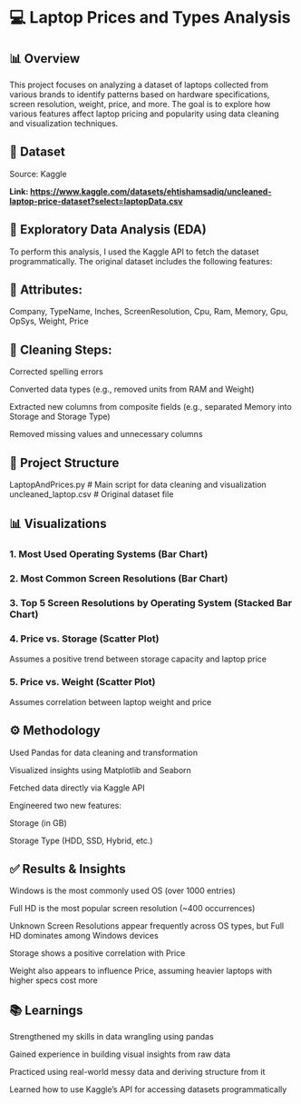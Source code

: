 # 💻 Laptop Prices and Types Analysis
## 📊 Overview

This project focuses on analyzing a dataset of laptops collected from various brands to identify patterns based on hardware specifications, screen resolution, weight, price, and more. The goal is to explore how various features affect laptop pricing and popularity using data cleaning and visualization techniques.

## 📁 Dataset

Source: Kaggle

**Link: https://www.kaggle.com/datasets/ehtishamsadiq/uncleaned-laptop-price-dataset?select=laptopData.csv**

## 🧹 Exploratory Data Analysis (EDA)

To perform this analysis, I used the Kaggle API to fetch the dataset programmatically. The original dataset includes the following features:

## 📌 Attributes:

Company, TypeName, Inches, ScreenResolution, Cpu, Ram, Memory, Gpu, OpSys, Weight, Price

## 🧼 Cleaning Steps:

Corrected spelling errors

Converted data types (e.g., removed units from RAM and Weight)

Extracted new columns from composite fields (e.g., separated Memory into Storage and Storage Type)

Removed missing values and unnecessary columns

## 📁 Project Structure
LaptopAndPrices.py        # Main script for data cleaning and visualization  
uncleaned_laptop.csv      # Original dataset file

## 📊 Visualizations
### 1. Most Used Operating Systems (Bar Chart)

### 2. Most Common Screen Resolutions (Bar Chart)

### 3. Top 5 Screen Resolutions by Operating System (Stacked Bar Chart)

### 4. Price vs. Storage (Scatter Plot)

Assumes a positive trend between storage capacity and laptop price


### 5. Price vs. Weight (Scatter Plot)

Assumes correlation between laptop weight and price


## ⚙️ Methodology

Used Pandas for data cleaning and transformation

Visualized insights using Matplotlib and Seaborn

Fetched data directly via Kaggle API

Engineered two new features:

Storage (in GB)

Storage Type (HDD, SSD, Hybrid, etc.)

## ✅ Results & Insights

Windows is the most commonly used OS (over 1000 entries)

Full HD is the most popular screen resolution (~400 occurrences)

Unknown Screen Resolutions appear frequently across OS types, but Full HD dominates among Windows devices

Storage shows a positive correlation with Price

Weight also appears to influence Price, assuming heavier laptops with higher specs cost more

## 📚 Learnings

Strengthened my skills in data wrangling using pandas

Gained experience in building visual insights from raw data

Practiced using real-world messy data and deriving structure from it

Learned how to use Kaggle’s API for accessing datasets programmatically
